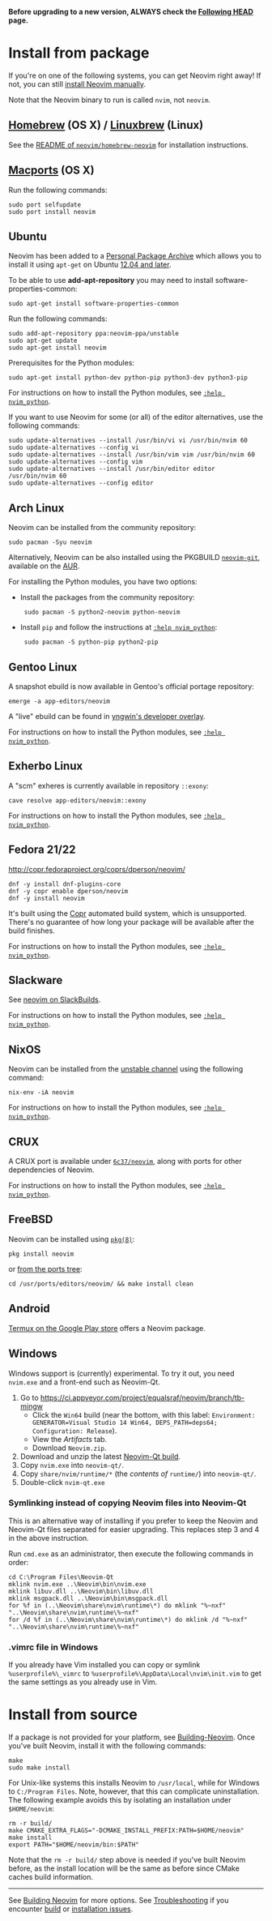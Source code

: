 **Before upgrading to a new version, ALWAYS check the [Following HEAD](Following-HEAD) page.**

# Install from package

If you're on one of the following systems, you can get Neovim right away!
If not, you can still [install Neovim manually](#install-from-source).

Note that the Neovim binary to run is called `nvim`, not `neovim`.

## [Homebrew](http://brew.sh) (OS X) / [Linuxbrew](http://brew.sh/linuxbrew/) (Linux)

See the [README of `neovim/homebrew-neovim`](https://github.com/neovim/homebrew-neovim/blob/master/README.md) for installation instructions.

## [Macports](https://www.macports.org/) (OS X)

Run the following commands:

    sudo port selfupdate
    sudo port install neovim

## Ubuntu

Neovim has been added to a [Personal Package Archive](https://launchpad.net/~neovim-ppa/+archive/ubuntu/unstable) which allows you to install it using `apt-get` on Ubuntu [12.04 and later](https://wiki.ubuntu.com/Releases).

To be able to use **add-apt-repository** you may need to install software-properties-common:

    sudo apt-get install software-properties-common

Run the following commands:

    sudo add-apt-repository ppa:neovim-ppa/unstable
    sudo apt-get update
    sudo apt-get install neovim

Prerequisites for the Python modules:

    sudo apt-get install python-dev python-pip python3-dev python3-pip

For instructions on how to install the Python modules, see [`:help nvim_python`](http://neovim.io/doc/user/nvim_python.html).

If you want to use Neovim for some (or all) of the editor alternatives, use the following commands:

    sudo update-alternatives --install /usr/bin/vi vi /usr/bin/nvim 60
    sudo update-alternatives --config vi
    sudo update-alternatives --install /usr/bin/vim vim /usr/bin/nvim 60
    sudo update-alternatives --config vim
    sudo update-alternatives --install /usr/bin/editor editor /usr/bin/nvim 60
    sudo update-alternatives --config editor

## Arch Linux

Neovim can be installed from the community repository:

    sudo pacman -Syu neovim

Alternatively, Neovim can be also installed using the PKGBUILD [`neovim-git`](https://aur.archlinux.org/packages/neovim-git), available on the [AUR](https://wiki.archlinux.org/index.php/Arch_User_Repository).

For installing the Python modules, you have two options:

 * Install the packages from the community repository:

        sudo pacman -S python2-neovim python-neovim

 * Install `pip` and follow the instructions at [`:help nvim_python`](http://neovim.io/doc/user/nvim_python.html):

        sudo pacman -S python-pip python2-pip


## Gentoo Linux

A snapshot ebuild is now available in Gentoo's official portage repository:

    emerge -a app-editors/neovim

A "live" ebuild can be found in [yngwin's developer overlay](http://cgit.gentooexperimental.org/dev/yngwin.git/tree/app-editors/neovim).

For instructions on how to install the Python modules, see [`:help nvim_python`](http://neovim.io/doc/user/nvim_python.html).

## Exherbo Linux

A "scm" exheres is currently available in repository `::exony`:

    cave resolve app-editors/neovim::exony

For instructions on how to install the Python modules, see [`:help nvim_python`](http://neovim.io/doc/user/nvim_python.html).

## Fedora 21/22
 
http://copr.fedoraproject.org/coprs/dperson/neovim/

    dnf -y install dnf-plugins-core
    dnf -y copr enable dperson/neovim
    dnf -y install neovim

It's built using the [Copr](https://copr.fedoraproject.org/) automated build system, which is unsupported. There's no guarantee of how long your package will be available after the build finishes.

For instructions on how to install the Python modules, see [`:help nvim_python`](http://neovim.io/doc/user/nvim_python.html).

## Slackware

See [neovim on SlackBuilds](http://slackbuilds.org/apps/neovim/).

For instructions on how to install the Python modules, see [`:help nvim_python`](http://neovim.io/doc/user/nvim_python.html).

## NixOS

Neovim can be installed from the [unstable channel](http://nixos.org/nixos/manual/#sec-upgrading) using the following command:

    nix-env -iA neovim

For instructions on how to install the Python modules, see [`:help nvim_python`](http://neovim.io/doc/user/nvim_python.html).

## CRUX

A CRUX port is available under [`6c37/neovim`](https://github.com/6c37/crux-ports), along with ports for other dependencies of Neovim.

For instructions on how to install the Python modules, see [`:help nvim_python`](http://neovim.io/doc/user/nvim_python.html).

## FreeBSD

Neovim can be installed using [`pkg(8)`](https://www.freebsd.org/cgi/man.cgi?query=pkg&sektion=8&apropos=0&manpath=FreeBSD+10.2-RELEASE):

    pkg install neovim

or [from the ports tree](https://www.freshports.org/editors/neovim/):

    cd /usr/ports/editors/neovim/ && make install clean

## Android

[Termux on the Google Play store](https://play.google.com/store/apps/details?id=com.termux) offers a Neovim package.

## Windows

Windows support is (currently) experimental. To try it out, you need `nvim.exe` and a front-end such as Neovim-Qt.

1. Go to https://ci.appveyor.com/project/equalsraf/neovim/branch/tb-mingw
    - Click the `Win64` build (near the bottom, with this label: `Environment: GENERATOR=Visual Studio 14 Win64, DEPS_PATH=deps64; Configuration: Release`).
    - View the _Artifacts_ tab.
    - Download `Neovim.zip`.
2. Download and unzip the latest [Neovim-Qt build](https://github.com/equalsraf/neovim-qt/releases).
3. Copy `nvim.exe` into `neovim-qt/`. 
4. Copy `share/nvim/runtime/*` (the _contents of_ `runtime/`) into `neovim-qt/`.
5. Double-click `nvim-qt.exe`

### Symlinking instead of copying Neovim files into Neovim-Qt

This is an alternative way of installing if you prefer to keep the Neovim and Neovim-Qt files separated for easier upgrading. This replaces step 3 and 4 in the above instruction.

Run `cmd.exe` as an administrator, then execute the following commands in order:
```
cd C:\Program Files\Neovim-Qt
mklink nvim.exe ..\Neovim\bin\nvim.exe
mklink libuv.dll ..\Neovim\bin\libuv.dll
mklink msgpack.dll ..\Neovim\bin\msgpack.dll
for %f in (..\Neovim\share\nvim\runtime\*) do mklink "%~nxf" "..\Neovim\share\nvim\runtime\%~nxf"
for /d %f in (..\Neovim\share\nvim\runtime\*) do mklink /d "%~nxf" "..\Neovim\share\nvim\runtime\%~nxf"
```

### .vimrc file in Windows

If you already have Vim installed you can copy or symlink `%userprofile%\_vimrc` to `%userprofile%\AppData\Local\nvim\init.vim` to get the same settings as you already use in Vim.

# Install from source

If a package is not provided for your platform, see [Building-Neovim](https://github.com/neovim/neovim/wiki/Building-Neovim).  Once you've built Neovim, install it with the following commands:

    make
    sudo make install

For Unix-like systems this installs Neovim to `/usr/local`, while for Windows to `C:/Program Files`. Note, however, that this can complicate uninstallation. The following example avoids this by isolating an installation under `$HOME/neovim`:

    rm -r build/
    make CMAKE_EXTRA_FLAGS="-DCMAKE_INSTALL_PREFIX:PATH=$HOME/neovim"
    make install
    export PATH="$HOME/neovim/bin:$PATH"

Note that the `rm -r build/` step above is needed if you've built Neovim before, as the install location will be the same as before since CMake caches build information.

---

See [Building Neovim](Building-Neovim) for more options. See [Troubleshooting](Troubleshooting) if you encounter [build](Troubleshooting#build-issues) or [installation issues](Troubleshooting#installation-issues).